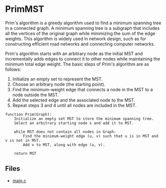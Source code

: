 # PrimMST

Prim's algorithm is a greedy algorithm used to find a minimum spanning tree in a connected graph. A minimum spanning tree is a subgraph that includes all the vertices of the original graph while minimizing the sum of the edge weights. This algorithm is widely used in network design, such as for constructing efficient road networks and connecting computer networks.

Prim's algorithm starts with an arbitrary node as the initial MST and incrementally adds edges to connect it to other nodes while maintaining the minimum total edge weight. The basic steps of Prim's algorithm are as follows:

1. Initialize an empty set to represent the MST.
2. Choose an arbitrary node (the starting point).
3. Find the minimum-weight edge that connects a node in the MST to a node outside the MST.
4. Add the selected edge and the associated node to the MST.
5. Repeat steps 3 and 4 until all nodes are included in the MST.

```plaintext
function Prim(Graph):
    Initialize an empty set MST to store the minimum spanning tree.
    Select an arbitrary starting node s and add it to MST.
    
    while MST does not contain all nodes in Graph:
        Find the minimum-weight edge (u, v) such that u is in MST and v is not in MST.
        Add v to MST, along with edge (u, v).
    
    return MST
```

## Files

- [main.c](./main.c)
